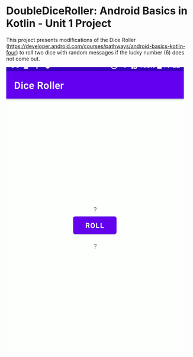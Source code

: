 # DoubleDiceRoller: Android Basics in Kotlin - Unit 1 Project

This project presents modifications of the Dice Roller (https://developer.android.com/courses/pathways/android-basics-kotlin-four) to roll two dice with random messages if the lucky number (6) does not come out. 

![Alt Text](https://raw.githubusercontent.com/Err0rGCeni/DoubleDiceRoller/master/GCeniDDR.gif "App 'Rolling'")
